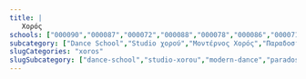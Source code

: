 ```yaml
---
title: |
   Χορός
schools: ["000090","000087","000072","000088","000078","000086","000071","000075","000080","000091","000079","000068","000076","000081","000083","000084","000085"]
subcategory: ["Dance School","Studio χορού","Μοντέρνος Χορός","Παραδοσιακοί Χοροί","Σχολή Χορού"]
slugCategories: "xoros"
slugSubcategory: ["dance-school","studio-xorou","modern-dance","paradosiakoi-xoroi","sxoli-xorou"]
---
```


